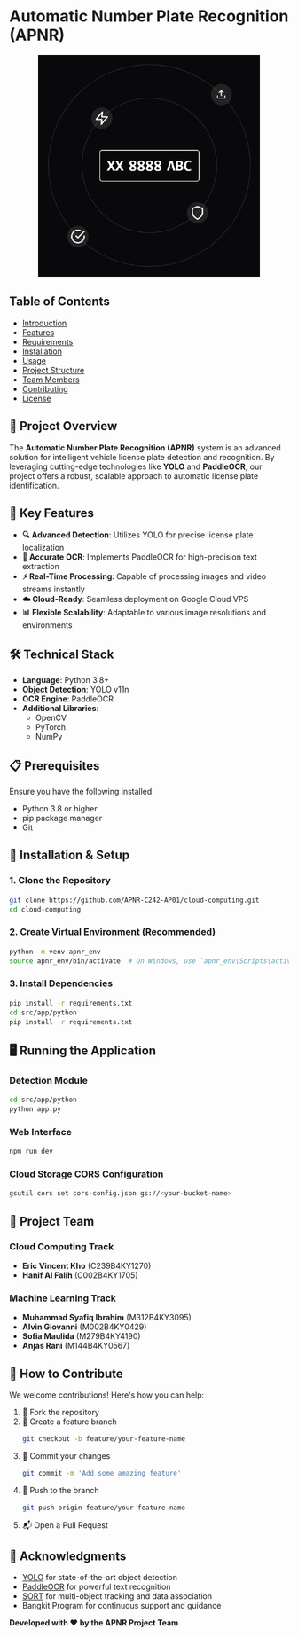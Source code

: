 # Automatic Number Plate Recognition (APNR)

<p align="center">
  <img src="https://github.com/APNR-C242-AP01/.github/blob/main/img/188851772.png" alt="APNR Logo" />
</p>

## Table of Contents
- [Introduction](#introduction)
- [Features](#features)
- [Requirements](#requirements)
- [Installation](#installation)
- [Usage](#usage)
- [Project Structure](#project-structure)
- [Team Members](#team-members)
- [Contributing](#contributing)
- [License](#license)

## 🚗 Project Overview

The **Automatic Number Plate Recognition (APNR)** system is an advanced solution for intelligent vehicle license plate detection and recognition. By leveraging cutting-edge technologies like **YOLO** and **PaddleOCR**, our project offers a robust, scalable approach to automatic license plate identification.

## 🌟 Key Features

- **🔍 Advanced Detection**: Utilizes YOLO for precise license plate localization
- **📝 Accurate OCR**: Implements PaddleOCR for high-precision text extraction
- **⚡ Real-Time Processing**: Capable of processing images and video streams instantly
- **☁️ Cloud-Ready**: Seamless deployment on Google Cloud VPS
- **📊 Flexible Scalability**: Adaptable to various image resolutions and environments

## 🛠 Technical Stack

- **Language**: Python 3.8+
- **Object Detection**: YOLO v11n
- **OCR Engine**: PaddleOCR
- **Additional Libraries**: 
  - OpenCV
  - PyTorch
  - NumPy

## 📋 Prerequisites

Ensure you have the following installed:
- Python 3.8 or higher
- pip package manager
- Git

## 🚀 Installation & Setup

### 1. Clone the Repository
```bash
git clone https://github.com/APNR-C242-AP01/cloud-computing.git
cd cloud-computing
```

### 2. Create Virtual Environment (Recommended)
```bash
python -m venv apnr_env
source apnr_env/bin/activate  # On Windows, use `apnr_env\Scripts\activate`
```

### 3. Install Dependencies
```bash
pip install -r requirements.txt
cd src/app/python
pip install -r requirements.txt
```

## 🖥️ Running the Application

### Detection Module
```bash
cd src/app/python
python app.py
```

### Web Interface
```bash
npm run dev
```

### Cloud Storage CORS Configuration
```bash
gsutil cors set cors-config.json gs://<your-bucket-name>
```

## 👥 Project Team

### Cloud Computing Track
- **Eric Vincent Kho** (C239B4KY1270)
- **Hanif Al Falih** (C002B4KY1705)

### Machine Learning Track
- **Muhammad Syafiq Ibrahim** (M312B4KY3095)
- **Alvin Giovanni** (M002B4KY0429)
- **Sofia Maulida** (M279B4KY4190)
- **Anjas Rani** (M144B4KY0567)

## 🤝 How to Contribute

We welcome contributions! Here's how you can help:

1. 🍴 Fork the repository
2. 🌿 Create a feature branch
   ```bash
   git checkout -b feature/your-feature-name
   ```
3. 🔧 Commit your changes
   ```bash
   git commit -m 'Add some amazing feature'
   ```
4. 🚀 Push to the branch
   ```bash
   git push origin feature/your-feature-name
   ```
5. 📬 Open a Pull Request

## 🙏 Acknowledgments

- [YOLO](https://github.com/ultralytics/) for state-of-the-art object detection
- [PaddleOCR](https://github.com/PaddlePaddle/PaddleOCR) for powerful text recognition
- [SORT](https://github.com/abewley/sort) for multi-object tracking and data association
- Bangkit Program for continuous support and guidance


<!-- ## 📄 License

*Licensing details to be added*

--- -->

**Developed with ❤️ by the APNR Project Team**
